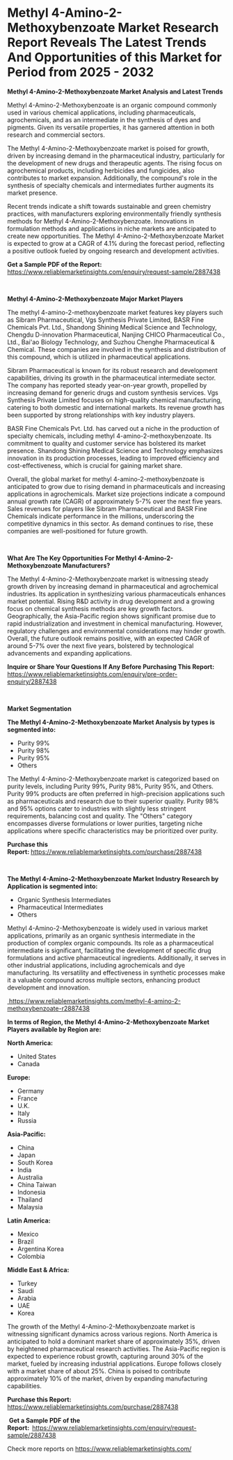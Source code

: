 <p><h1>Methyl 4-Amino-2-Methoxybenzoate Market Research Report Reveals The Latest Trends And Opportunities of this Market for Period from 2025 - 2032</h1></p><p><strong>Methyl 4-Amino-2-Methoxybenzoate Market Analysis and Latest Trends</strong></p>
<p><p>Methyl 4-Amino-2-Methoxybenzoate is an organic compound commonly used in various chemical applications, including pharmaceuticals, agrochemicals, and as an intermediate in the synthesis of dyes and pigments. Given its versatile properties, it has garnered attention in both research and commercial sectors.</p><p>The Methyl 4-Amino-2-Methoxybenzoate market is poised for growth, driven by increasing demand in the pharmaceutical industry, particularly for the development of new drugs and therapeutic agents. The rising focus on agrochemical products, including herbicides and fungicides, also contributes to market expansion. Additionally, the compound's role in the synthesis of specialty chemicals and intermediates further augments its market presence.</p><p>Recent trends indicate a shift towards sustainable and green chemistry practices, with manufacturers exploring environmentally friendly synthesis methods for Methyl 4-Amino-2-Methoxybenzoate. Innovations in formulation methods and applications in niche markets are anticipated to create new opportunities. The Methyl 4-Amino-2-Methoxybenzoate Market is expected to grow at a CAGR of 4.1% during the forecast period, reflecting a positive outlook fueled by ongoing research and development activities.</p></p>
<p><strong>Get a Sample PDF of the Report:&nbsp;</strong> <a href="https://www.reliablemarketinsights.com/enquiry/request-sample/2887438?utm_campaign=2002&utm_medium=2&utm_source=Github&utm_content=ia&utm_term=14032025&utm_id=methyl-4-amino-2-methoxybenzoate">https://www.reliablemarketinsights.com/enquiry/request-sample/2887438</a></p>
<p>&nbsp;</p>
<p><strong>Methyl 4-Amino-2-Methoxybenzoate Major Market Players</strong></p>
<p><p>The methyl 4-amino-2-methoxybenzoate market features key players such as Sibram Pharmaceutical, Vgs Synthesis Private Limited, BASR Fine Chemicals Pvt. Ltd., Shandong Shining Medical Science and Technology, Chengdu D-innovation Pharmaceutical, Nanjing CHICO Pharmaceutical Co., Ltd., Bai'ao Biology Technology, and Suzhou Chenghe Pharmaceutical & Chemical. These companies are involved in the synthesis and distribution of this compound, which is utilized in pharmaceutical applications.</p><p>Sibram Pharmaceutical is known for its robust research and development capabilities, driving its growth in the pharmaceutical intermediate sector. The company has reported steady year-on-year growth, propelled by increasing demand for generic drugs and custom synthesis services. Vgs Synthesis Private Limited focuses on high-quality chemical manufacturing, catering to both domestic and international markets. Its revenue growth has been supported by strong relationships with key industry players.</p><p>BASR Fine Chemicals Pvt. Ltd. has carved out a niche in the production of specialty chemicals, including methyl 4-amino-2-methoxybenzoate. Its commitment to quality and customer service has bolstered its market presence. Shandong Shining Medical Science and Technology emphasizes innovation in its production processes, leading to improved efficiency and cost-effectiveness, which is crucial for gaining market share.</p><p>Overall, the global market for methyl 4-amino-2-methoxybenzoate is anticipated to grow due to rising demand in pharmaceuticals and increasing applications in agrochemicals. Market size projections indicate a compound annual growth rate (CAGR) of approximately 5-7% over the next five years. Sales revenues for players like Sibram Pharmaceutical and BASR Fine Chemicals indicate performance in the millions, underscoring the competitive dynamics in this sector. As demand continues to rise, these companies are well-positioned for future growth.</p></p>
<p>&nbsp;</p>
<p><strong>What Are The Key Opportunities For Methyl 4-Amino-2-Methoxybenzoate Manufacturers?</strong></p>
<p><p>The Methyl 4-Amino-2-Methoxybenzoate market is witnessing steady growth driven by increasing demand in pharmaceutical and agrochemical industries. Its application in synthesizing various pharmaceuticals enhances market potential. Rising R&D activity in drug development and a growing focus on chemical synthesis methods are key growth factors. Geographically, the Asia-Pacific region shows significant promise due to rapid industrialization and investment in chemical manufacturing. However, regulatory challenges and environmental considerations may hinder growth. Overall, the future outlook remains positive, with an expected CAGR of around 5-7% over the next five years, bolstered by technological advancements and expanding applications.</p></p>
<p><strong>Inquire or Share Your Questions If Any Before Purchasing This Report:</strong> <a href="https://www.reliablemarketinsights.com/enquiry/pre-order-enquiry/2887438?utm_campaign=2002&utm_medium=2&utm_source=Github&utm_content=ia&utm_term=14032025&utm_id=methyl-4-amino-2-methoxybenzoate">https://www.reliablemarketinsights.com/enquiry/pre-order-enquiry/2887438</a></p>
<p>&nbsp;</p>
<p><strong>Market Segmentation</strong></p>
<p><strong>The Methyl 4-Amino-2-Methoxybenzoate Market Analysis by types is segmented into:</strong></p>
<p><ul><li>Purity 99%</li><li>Purity 98%</li><li>Purity 95%</li><li>Others</li></ul></p>
<p><p>The Methyl 4-Amino-2-Methoxybenzoate market is categorized based on purity levels, including Purity 99%, Purity 98%, Purity 95%, and Others. Purity 99% products are often preferred in high-precision applications such as pharmaceuticals and research due to their superior quality. Purity 98% and 95% options cater to industries with slightly less stringent requirements, balancing cost and quality. The "Others" category encompasses diverse formulations or lower purities, targeting niche applications where specific characteristics may be prioritized over purity.</p></p>
<p><strong>Purchase this Report:&nbsp;</strong><a href="https://www.reliablemarketinsights.com/purchase/2887438?utm_campaign=2002&utm_medium=2&utm_source=Github&utm_content=ia&utm_term=14032025&utm_id=methyl-4-amino-2-methoxybenzoate">https://www.reliablemarketinsights.com/purchase/2887438</a></p>
<p>&nbsp;</p>
<p><strong>The Methyl 4-Amino-2-Methoxybenzoate Market Industry Research by Application is segmented into:</strong></p>
<p><ul><li>Organic Synthesis Intermediates</li><li>Pharmaceutical Intermediates</li><li>Others</li></ul></p>
<p><p>Methyl 4-Amino-2-Methoxybenzoate is widely used in various market applications, primarily as an organic synthesis intermediate in the production of complex organic compounds. Its role as a pharmaceutical intermediate is significant, facilitating the development of specific drug formulations and active pharmaceutical ingredients. Additionally, it serves in other industrial applications, including agrochemicals and dye manufacturing. Its versatility and effectiveness in synthetic processes make it a valuable compound across multiple sectors, enhancing product development and innovation.</p></p>
<p><a href="https://www.reliablemarketinsights.com/methyl-4-amino-2-methoxybenzoate-r2887438?utm_campaign=2002&utm_medium=2&utm_source=Github&utm_content=ia&utm_term=14032025&utm_id=methyl-4-amino-2-methoxybenzoate">&nbsp;https://www.reliablemarketinsights.com/methyl-4-amino-2-methoxybenzoate-r2887438</a></p>
<p><strong>In terms of Region, the Methyl 4-Amino-2-Methoxybenzoate Market Players available by Region are:</strong></p>
<p>
    <p> <strong> North America: </strong>
        <ul>
            <li>United States</li>
            <li>Canada</li>
        </ul>
        </p> 
    <p> <strong> Europe: </strong>
        <ul>
            <li>Germany</li>
            <li>France</li>
            <li>U.K.</li>
            <li>Italy</li>
            <li>Russia</li>
        </ul>
        </p> 
    <p> <strong> Asia-Pacific: </strong>
        <ul>
            <li>China</li>
            <li>Japan</li>
            <li>South Korea</li>
            <li>India</li>
            <li>Australia</li>
            <li>China Taiwan</li>
            <li>Indonesia</li>
            <li>Thailand</li>
            <li>Malaysia</li>
        </ul>
        </p> 
    <p> <strong> Latin America: </strong>
        <ul>
            <li>Mexico</li>
            <li>Brazil</li>
            <li>Argentina Korea</li>
            <li>Colombia</li>
        </ul>
        </p> 
    <p> <strong> Middle East & Africa: </strong>
        <ul>
            <li>Turkey</li>
            <li>Saudi</li>
            <li>Arabia</li>
            <li>UAE</li>
            <li>Korea</li>
        </ul>
    </p>
    </p>
<p><p>The growth of the Methyl 4-Amino-2-Methoxybenzoate market is witnessing significant dynamics across various regions. North America is anticipated to hold a dominant market share of approximately 35%, driven by heightened pharmaceutical research activities. The Asia-Pacific region is expected to experience robust growth, capturing around 30% of the market, fueled by increasing industrial applications. Europe follows closely with a market share of about 25%. China is poised to contribute approximately 10% of the market, driven by expanding manufacturing capabilities.</p></p>
<p><strong>Purchase this Report: </strong><a href="https://www.reliablemarketinsights.com/purchase/2887438?utm_campaign=2002&utm_medium=2&utm_source=Github&utm_content=ia&utm_term=14032025&utm_id=methyl-4-amino-2-methoxybenzoate">https://www.reliablemarketinsights.com/purchase/2887438</a></p>
<p>&nbsp;<strong>Get a Sample PDF of the Report:&nbsp;&nbsp;</strong><a href="https://www.reliablemarketinsights.com/enquiry/request-sample/2887438?utm_campaign=2002&utm_medium=2&utm_source=Github&utm_content=ia&utm_term=14032025&utm_id=methyl-4-amino-2-methoxybenzoate">https://www.reliablemarketinsights.com/enquiry/request-sample/2887438</a></p>
<p><strong></strong></p>
<p>Check more reports on <a href="https://www.reliablemarketinsights.com/?utm_campaign=2002&utm_medium=2&utm_source=Github&utm_content=ia&utm_term=14032025&utm_id=methyl-4-amino-2-methoxybenzoate">https://www.reliablemarketinsights.com/</a></p>